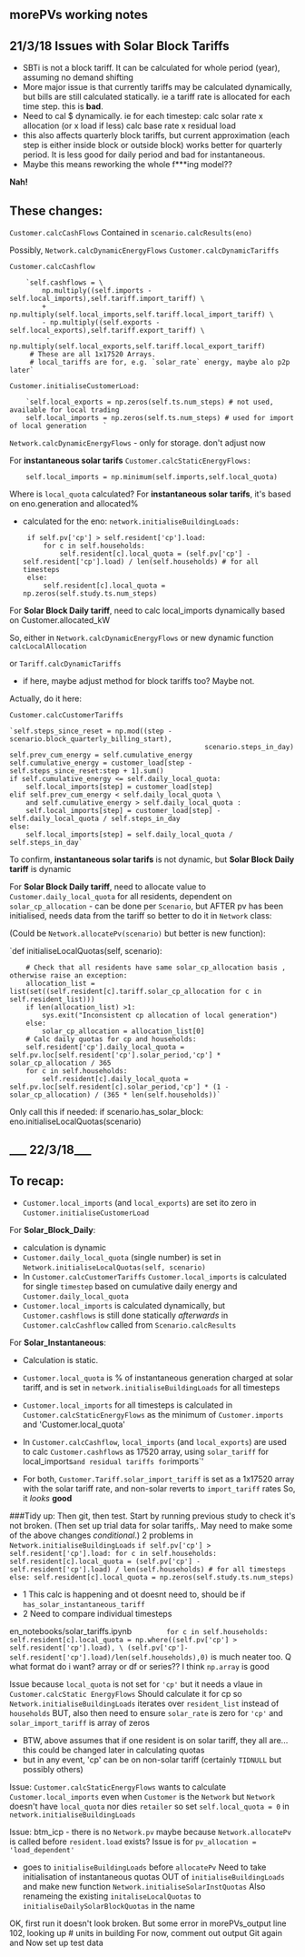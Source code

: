 ## morePVs working notes

21/3/18
Issues with Solar Block Tariffs
-------------------------------
- SBTi is not a block tariff. It can be calculated for whole period (year), assuming no demand shifting
- More major issue is that currently tariffs may be calculated dynamically, but bills are still calculated statically. 
ie a tariff rate is allocated for each time step. this is __bad__.
- Need to cal $ dynamically. 
ie for each timestep:
    calc solar rate x allocation (or x load if less)
    calc base rate x residual load
- this also affects quarterly block tariffs, but current approximation (each step is either inside block or outside block)
works better for quarterly period. It is less good for daily period
and bad for instantaneous.
- Maybe this means reworking the whole f***ing model??

__Nah!__

 These changes:
 --------------
   `Customer.calcCashFlows`
        Contained in `scenario.calcResults(eno)`
   
   Possibly, `Network.calcDynamicEnergyFlows` 
            `Customer.calcDynamicTariffs`
            
`Customer.calcCashflow`

        `self.cashflows = \
            np.multiply((self.imports - self.local_imports),self.tariff.import_tariff) \
            + np.multiply(self.local_imports,self.tariff.local_import_tariff) \
            - np.multiply((self.exports - self.local_exports),self.tariff.export_tariff) \
             - np.multiply(self.local_exports,self.tariff.local_export_tariff)
         # These are all 1x17520 Arrays. 
         # local_tariffs are for, e.g. `solar_rate` energy, maybe alo p2p later`
         
`Customer.initialiseCustomerLoad:`

        `self.local_exports = np.zeros(self.ts.num_steps) # not used, available for local trading 
        self.local_imports = np.zeros(self.ts.num_steps) # used for import of local generation    `
        
 `Network.calcDynamicEnergyFlows` - only for storage. don't adjust now
 
 For __instantaneous solar tarifs__
 `Customer.calcStaticEnergyFlows:`
 
 `    self.local_imports = np.minimum(self.imports,self.local_quota)`
 
 Where is `local_quota` calculated?
 For __instantaneous solar tarifs__, it's based on eno.generation and allocated%
 - calculated for the eno:
 `network.initialiseBuildingLoads:`
 
        if self.pv['cp'] > self.resident['cp'].load:
            for c in self.households:
                self.resident[c].local_quota = (self.pv['cp'] - self.resident['cp'].load) / len(self.households) # for all timesteps
        else:
            self.resident[c].local_quota = np.zeros(self.study.ts.num_steps)
 
 
 For __Solar Block Daily tariff__, need to calc local_imports dynamically based on Customer.allocated_kW
    
So, either in  `Network.calcDynamicEnergyFlows` or new dynamic function `calcLocalAllocation`

or `Tariff.calcDynamicTariffs`
- if here, maybe adjust method for block tariffs too? Maybe not.

Actually, do it here:

`Customer.calcCustomerTariffs`

    `self.steps_since_reset = np.mod((step - scenario.block_quarterly_billing_start),
                                                    scenario.steps_in_day)
    self.prev_cum_energy = self.cumulative_energy
    self.cumulative_energy = customer_load[step - self.steps_since_reset:step + 1].sum()
    if self.cumulative_energy <= self.daily_local_quota:
        self.local_imports[step] = customer_load[step]
    elif self.prev_cum_energy < self.daily_local_quota \
        and self.cumulative_energy > self.daily_local_quota :
        self.local_imports[step] = customer_load[step] - self.daily_local_quota / self.steps_in_day
    else:
        self.local_imports[step] = self.daily_local_quota / self.steps_in_day`

To confirm,  __instantaneous solar tarifs__ is not dynamic, but __Solar Block Daily tariff__ is dynamic

For __Solar Block Daily tariff__, need to allocate  value to `Customer.daily_local_quota` for all residents, 
dependent on `solar_cp_allocation` - can be done per `Scenario`, but AFTER pv has been initialised, 
needs data from the tariff so better to do it in `Network` class:

(Could be `Network.allocatePv(scenario)` but better is new function):
 
 `def initialiseLocalQuotas(self, scenario):

        # Check that all residents have same solar_cp_allocation basis , otherwise raise an exception:
        allocation_list = list(set((self.resident[c].tariff.solar_cp_allocation for c in self.resident_list)))
        if len(allocation_list) >1:
            sys.exit("Inconsistent cp allocation of local generation")
        else:
            solar_cp_allocation = allocation_list[0]
        # Calc daily quotas for cp and households:
        self.resident['cp'].daily_local_quota = self.pv.loc[self.resident['cp'].solar_period,'cp'] * solar_cp_allocation / 365
        for c in self.households:
            self.resident[c].daily_local_quota = self.pv.loc[self.resident[c].solar_period,'cp'] * (1 - solar_cp_allocation) / (365 * len(self.households))`
        
  Only call this if needed:
   if scenario.has_solar_block:
                eno.initialiseLocalQuotas(scenario)
  
___ 22/3/18___ 
---------------

To recap:
------

* `Customer.local_imports` (and `local_exports`) are set ito zero in `Customer.initialiseCustomerLoad`

For __Solar_Block_Daily__:

* calculation is dynamic
* `Customer.daily_local_quota` (single number) is set in `Network.initialiseLocalQuotas(self, scenario)`
* In `Customer.calcCustomerTariffs` `Customer.local_imports` is calculated for single `timestep` based on cumulative daily energy and `Customer.daily_local_quota`
* `Customer.local_imports` is calculated dynamically, but `Customer.cashflows` is still done statically *afterwards* in `Customer.calcCashflow` called from `Scenario.calcResults`


For __Solar_Instantaneous__:

* Calculation is static.
* `Customer.local_quota` is % of instantaneous generation charged at solar tariff, and is set in `network.initialiseBuildingLoads` for all timesteps
* `Customer.local_imports` for all timesteps is calculated in `Customer.calcStaticEnergyFlows` as the minimum of `Customer.imports` and 'Customer.local_quota'
* In `Customer.calcCashflow`, `local_imports` (and `local_exports`) are used to calc `Customer.cashflows` as 17520 array, 
            using `solar_tariff` for local_imports` and residual tariffs for `imports`'

* For both, `Customer.Tariff.solar_import_tariff` is set as a 1x17520 array with the solar tariff rate, and non-solar reverts to `import_tariff` rates
So, it *looks* __good__

###Tidy up: Then git, then test.
Start by running previous study to check it's not broken.
(Then set up trial data for solar tariffs,. May need to make some of the above changes *conditional*.)
2 problems in `Network.initialiseBuildingLoads`
        `if self.pv['cp'] > self.resident['cp'].load:
            for c in self.households:
                self.resident[c].local_quota = (self.pv['cp'] - self.resident['cp'].load) / len(self.households) # for all timesteps
        else:
            self.resident[c].local_quota = np.zeros(self.study.ts.num_steps)`

* 1 This calc is happening and ot doesnt need to, should be if `has_solar_instantaneous_tariff`
* 2 Need to compare individual timesteps

en_notebooks/solar_tariffs.ipynb 
    `        for c in self.households:
            self.resident[c].local_quota = np.where((self.pv['cp'] > self.resident['cp'].load), \
                                                    (self.pv['cp']- self.resident['cp'].load)/len(self.households),0)`
is much neater too. Q what format do i want? array or df or series?? I think `np.array` is good
 
 Issue because `local_quota` is not set for `'cp'` but it needs a vlaue in `Customer.calcStatic EnergyFlows`
 Should calculate it for cp so `Network.initialiseBuildingLoads` iterates over `resident_list` instead of `households`
 BUT, also then need to ensure `solar_rate` is zero for `'cp'` and `solar_import_tariff` is array of zeros
 * BTW, above assumes that if one resident is on solar tariff, they all are... this could be changed later in calculating quotas
 * but in any event, 'cp' can be on non-solar tariff (certainly `TIDNULL` but possibly others)
 
 Issue: `Customer.calcStaticEnergyFlows` wants to calculate `Customer.local_imports` even when `Customer` is the `Network`
    but `Network` doesn't have `local_quota` nor dies `retailer`
    so set `self.local_quota = 0` in `network.initialiseBuildingLoads` 


Issue:
btm_icp - there is no `Network.pv`    maybe because `Network.allocatePv` is called before `resident.load` exists?
Issue is for `pv_allocation = 'load_dependent'`
- goes to `initialiseBuildingLoads` before `allocatePv`
Need to take initialisation of instantaneous quotas OUT of `initialiseBuildingLoads` and make new function
`Network.initialiseSolarInstQuotas`
Also renameing the existing `initaliseLocalQuotas` to `initialiseDailySolarBlockQuotas` in the name


OK, first run it doesn't look broken. But some error in morePVs_output line 102, looking up # units in building
For now, comment out output
Git again and 
Now set up test data    